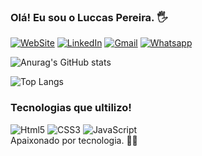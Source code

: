 ### Olá! Eu sou o Luccas Pereira. 🖐️

[![WebSite](https://img.shields.io/badge/website-000000?style=for-the-badge&logo=About.me&logoColor=white)](https://www.linkedin.com/in/luccas-pereira-40022b229/)
[![LinkedIn](https://img.shields.io/badge/LinkedIn-0077B5?style=for-the-badge&logo=linkedin&logoColor=white)](https://www.linkedin.com/in/sluccas-pereira-40022b229/)
[![Gmail](https://img.shields.io/badge/Gmail-D14836?style=for-the-badge&logo=gmail&logoColor=white)](https://mail.google.com/mail/luccaspereira84@gmail.com)
[![Whatsapp](https://img.shields.io/badge/WhatsApp-25D366?style=for-the-badge&logo=whatsapp&logoColor=white)](https://api.whatsapp.com/send/?phone=5511941515031&text&type=phone_number&app_absent=0)

![Anurag's GitHub
stats](https://github-readme-stats.vercel.app/api?username=Luccas84&show_icons=true&theme=synthwave)

![Top Langs](https://github-readme-stats.vercel.app/api/top-langs/?username=Luccas84&layout=synthwave)

### Tecnologias que ultilizo!

<div style="display: inline-block">
  <img
    alt="Html5"
    src="https://img.shields.io/badge/HTML5-E34F26?style=for-the-badge&logo=html5&logoColor=white"
  />
  <img
    alt="CSS3"
    src="https://img.shields.io/badge/CSS3-1572B6?style=for-the-badge&logo=css3&logoColor=white"
  />
  <img
    alt="JavaScript"
    src="https://img.shields.io/badge/JavaScript-F7DF1E?style=for-the-badge&logo=javascript&logoColor=black"
  />
</div>
<br />
Apaixonado por tecnologia. 👨‍💻
